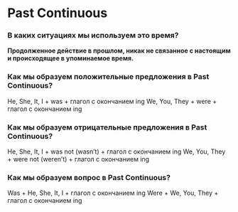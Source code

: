# Past Continuous
### В каких ситуациях мы используем это время?
**Продолженное действие в прошлом, никак не связанное с настоящим и происходящее в упоминаемое время.** 

### Как мы образуем положительные предложения в Past Continuous?
He, She, It, I + was + глагол с окончанием ing
We, You, They + were + глагол с окончанием ing

### Как мы образуем отрицательные предложения в Past Continuous?
He, She, It, I + was not (wasn’t) + глагол с окончанием ing
We, You, They + were not (weren’t) + глагол с окончанием ing

### Как мы образуем вопрос в Past Continuous?
Was + He, She, It, I + глагол с окончанием ing
Were + We, You, They + глагол с окончанием ing
